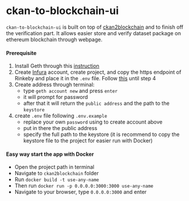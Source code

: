 # ckan-to-blockchain-ui
`ckan-to-blockchain-ui` is built on top of [ckan2blockchain](https://github.com/milankowww/ckan2blockchain) and to finish off the verification part. It allows easier store and verify dataset package on ethereum blockchain through webpage.

#### Prerequisite
1. Install Geth through this [instruction](https://geth.ethereum.org/docs/install-and-build/installing-geth)
1. Create [Infura](https://infura.io/register) account, create project, and copy the https endpoint of Rinkeby and place it in the `.env` file. Follow [this](https://blog.infura.io/getting-started-with-infura-28e41844cc89/) until step 4
1. Create address through terminal:
    - type `geth account new` and press `enter`
    - it will prompt for password
    - after that it will return the `public address` and the path to the `keystore` 
1. create `.env` file following `.env.example`
    - replace your own `password` using to create account above
    - put in there the public address
    - specify the full path to the keystore (it is recommend to copy the keystore file to the project for easier run with Docker)

#### Easy way start the app with Docker
- Open the project path in terminal
- Navigate to `ckan2blockchain` folder
- Run `docker build -t use-any-name`
- Then run `docker run -p 0.0.0.0:3000:3000 use-any-name`
- Navigate to your browser, type `0.0.0.0:3000` and enter
